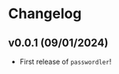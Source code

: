 # Changelog

<!--next-version-placeholder-->

## v0.0.1 (09/01/2024)

- First release of `passwordler`!